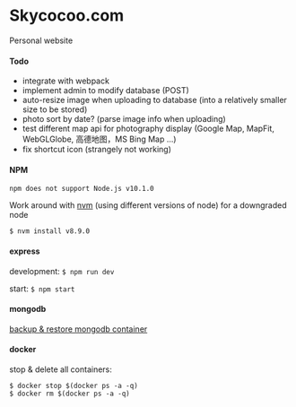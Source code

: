# Skycocoo.com

Personal website

#### Todo

- integrate with webpack
- implement admin to modify database (POST)
- auto-resize image when uploading to database (into a relatively smaller size to be stored)
- photo sort by date? (parse image info when uploading)
- test different map api for photography display (Google Map, MapFit, WebGLGlobe, 高德地图，MS Bing Map ...)
- fix shortcut icon (strangely not working)

#### NPM

```
npm does not support Node.js v10.1.0
```

Work around with [nvm](https://github.com/creationix/nvm/issues/576) (using different versions of node) for a downgraded node

```
$ nvm install v8.9.0
```

#### express

development: ```$ npm run dev```

start: ```$ npm start```


#### mongodb

[backup & restore mongodb container](https://medium.com/faun/how-to-backup-docker-containered-mongo-db-with-mongodump-and-mongorestore-b4eb1c0e7308)

#### docker


stop & delete all containers:

```
$ docker stop $(docker ps -a -q)
$ docker rm $(docker ps -a -q)
```
